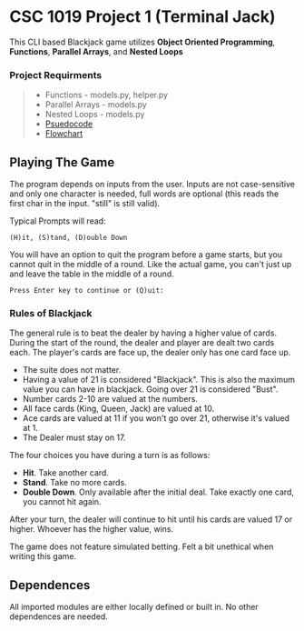 # CSC 1019 Project 1 (Terminal Jack)

This CLI based Blackjack game utilizes **Object Oriented Programming**, **Functions**, **Parallel Arrays**, and **Nested Loops**

### Project Requirments

> - Functions - models.py, helper.py
> - Parallel Arrays - models.py
> - Nested Loops - models.py
> - [Psuedocode](https://docs.google.com/document/d/1f2Hn8JHXtVvwcB-JNACIGDwMxlJp3PZSVbY7nKyXmII/edit?usp=sharing)
> - [Flowchart](https://lucid.app/lucidchart/9300344a-5a2b-4b2e-be47-13986c7ae216/view)

## Playing The Game

The program depends on inputs from the user. Inputs are not case-sensitive and only one character is needed, full words are optional (this reads the first char in the input. "still" is still valid).

Typical Prompts will read:

`(H)it, (S)tand, (D)ouble Down `

You will have an option to quit the program before a game starts, but you cannot quit in the middle of a round. Like the actual game, you can't just up and leave the table in the middle of a round.

`Press Enter key to continue or (Q)uit: `

### Rules of Blackjack

The general rule is to beat the dealer by having a higher value of cards. During the start of the round, the dealer and player are dealt two cards each. The player's cards are face up, the dealer only has one card face up.

- The suite does not matter.
- Having a value of 21 is considered "Blackjack". This is also the maximum value you can have in blackjack. Going over 21 is considered "Bust".
- Number cards 2-10 are valued at the numbers.
- All face cards (King, Queen, Jack) are valued at 10.
- Ace cards are valued at 11 if you won't go over 21, otherwise it's valued at 1.
- The Dealer must stay on 17.

The four choices you have during a turn is as follows:

- **Hit**. Take another card.
- **Stand**. Take no more cards.
- **Double Down**. Only available after the initial deal. Take exactly one card, you cannot hit again.

After your turn, the dealer will continue to hit until his cards are valued 17 or higher.
Whoever has the higher value, wins.

The game does not feature simulated betting. Felt a bit unethical when writing this game.

## Dependences

All imported modules are either locally defined or built in. No other dependences are needed.
